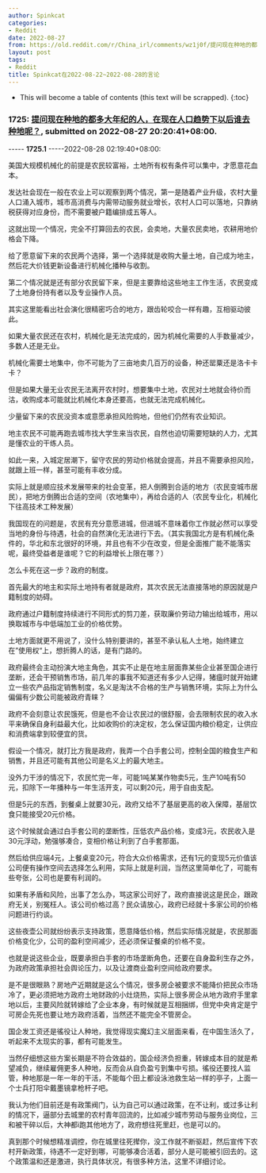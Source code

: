 ```yaml
---
author: Spinkcat
categories:
- Reddit
date: 2022-08-27
from: https://old.reddit.com/r/China_irl/comments/wz1j0f/提问现在种地的都多大年纪的人在现在人口趋势下以后谁去种地呢/
layout: post
tags:
- Reddit
title: Spinkcat在2022-08-22~2022-08-28的言论
---
```


* This will become a table of contents (this text will be scrapped).
{:toc}

### 1725: [提问现在种地的都多大年纪的人，在现在人口趋势下以后谁去种地呢？](https://old.reddit.com/r/China_irl/comments/wz1j0f/提问现在种地的都多大年纪的人在现在人口趋势下以后谁去种地呢/), submitted on 2022-08-27 20:20:41+08:00.

----- __1725.1__ -----2022-08-28 02:19:40+08:00:

美国大规模机械化的前提是农民较富裕，土地所有权有条件可以集中，才愿意花血本。

发达社会现在一般在农业上可以观察到两个情况，第一是随着产业升级，农村大量人口涌入城市，城市高消费与内需带动服务就业增长，农村人口可以落地，只靠纳税获得对应身份，而不需要被户籍编排成五等人。

这就出现一个情况，完全不打算回去的农民，会卖地，大量农民卖地，农耕用地价格会下降。

给了愿意留下来的农民两个选择，第一个选择就是收购大量土地，自己成为地主，然后花大价钱更新设备进行机械化播种与收割。

第二个情况就是还有部分农民留下来，但是主要靠给这些地主工作生活，农民变成了土地身份持有者以及专业操作人员。

其实这里能看出社会演化很精密巧合的地方，跟齿轮咬合一样有趣，互相驱动彼此。

如果大量农民还在农村，机械化是无法完成的，因为机械化需要的人手数量减少，多数人还是无业。

机械化需要土地集中，你不可能为了三亩地卖几百万的设备，种还罂粟还是洛卡卡卡？

但是如果大量无业农民无法离开农村时，想要集中土地，农民对土地就会待价而沽，收购成本可能就比机械化本身还要高，也就无法完成机械化。

少量留下来的农民没资本或意愿承担风险购地，但他们仍然有农业知识。

地主农民不可能再跑去城市找大学生来当农民，自然也迫切需要短缺的人力，尤其是懂农业的干练人员。

如此一来，入城定居潮下，留守农民的劳动价格就会提高，并且不需要承担风险，就跟上班一样，甚至可能有丰收分成。

实际上就是顺应技术发展带来的社会变革，把人倒腾到合适的地方（农民变城市居民），把地方倒腾出合适的空间（农地集中），再给合适的人（农民专业化，机械化下往高技术工种发展）

我国现在的问题是，农民有充分意愿进城，但进城不意味着你工作就必然可以享受当地的身份与待遇，社会的自然演化无法进行下去。（其实我国北方是有机械化条件的，华北和东北很好的环境，并且也有不少在改变，但是全面推广能不能落实呢，最终受益者是谁呢？它的利益增长上限在哪？）

怎么卡死在这一步？政府的制度。

首先最大的地主和实际土地持有者就是政府，其次农民无法直接落地的原因就是户籍制度的妨碍。

政府通过户籍制度持续进行不同形式的剪刀差，获取廉价劳动力输出给城市，用以换取城市与中低端加工业的价格优势。

土地方面就更不用说了，没什么特别要讲的，甚至不承认私人土地，始终建立在”使用权“上，想折腾人的话，是有门路的。

政府最终会主动扮演大地主角色，其实不止是在地主层面靠某些企业甚至国企进行垄断，还会干预销售市场，前几年的事我不知道还有多少人记得，猪瘟时就开始建立一些农产品指定销售制度，名义是淘汰不合格的生产与销售环境，实际上为什么偏偏有少数公司能被政府青睐？

政府不会刻意让农民饿死，但是也不会让农民过的很舒服，会去限制农民的收入水平来确保自身利益最大化，比如收购价的决定权，怎么保证国内粮价稳定，让供应和消费端拿到较便宜的货。

假设一个情况，就打比方我是政府，我弄一个白手套公司，控制全国的粮食生产和销售，并且还可能有其他公司是名义上的最大地主。

没外力干涉的情况下，农民忙完一年，可能1吨某某作物卖5元，生产10吨有50元，扣除下一年播种与一年生活开支，可以剩20元，用于自由支配。

但是5元的东西，到餐桌上就要30元，政府又给不了基层更高的收入保障，基层饮食只能接受20元价格。

这个时候就会通过白手套公司的垄断性，压低农产品价格，变成3元，农民收入是30元浮动，勉强够凑合，变相价格让利到了白手套那面。

然后给供应端4元，上餐桌变20元，符合大众价格需求，还有1元的变现5元价值该公司便有操作空间去选择怎么利用，实际上就是利润，当然这里简单化了，可能有些夸张，公司也是要有利润的。

如果有矛盾和风险，出事了怎么办，骂这家公司好了，政府直接说这是民企，跟政府无关，别冤枉人。该公司价格过高？民众请放心，政府已经就十多家公司的价格问题进行约谈。

这些夜壶公司就纷纷表示支持政策，愿意降低价格，然后实际情况就是，农民那面价格变化少，公司的盈利空间减少，还必须保证餐桌的价格不变。

也就是说这些企业，既要承担白手套的市场垄断角色，还要在自身盈利生存之外，为政府政策承担社会舆论压力，以及让渡商业盈利空间给政府要求。

是不是很眼熟？房地产近期就是这么个情况，很多房企被要求不能降价把民众市场冷了，更必须把地方政府土地财政的小灶烧热，实际上很多房企从地方政府手里拿地以后，主要风险就转嫁给了企业本身，有时候就是互相捆绑，但党中央肯定是宁可房企先死也要让地方政府活着，当然还不能完全不管房企。

国企发工资还是徭役让人种地，我觉得现实魔幻主义层面来看，在中国生活久了，听起来不太现实的事，都有可能发生。

当然仔细想这些方案长期是不符合效益的，国企经济负担重，转嫁成本目的就是希望减负，继续雇佣更多人种地，反而会从自负盈亏到集中亏损。徭役还要找人监管，种地那是一年一年的干活，不能每个田上都设泳池救生站一样的亭子，上面一个士兵打阳伞戴墨镜拿枪杆子吧。

我认为他们目前还是有政策阀门，认为自己可以通过政策，在不让利，或过多让利的情况下，逼部分去城里的农村青年回流的，比如减少城市劳动与服务业岗位，三和被干碎以后，大神都i跑其他地方了，政府想往死里赶，也是可以的。

真到那个时候想精准调控，你在城里往死撵你，没工作就不断驱赶，然后宣传下农村开新政策，待遇不一定好到哪，可能够凑合活着，部分人是可能被引回去的。这个政策温和还是激进，执行具体状况，有很多种方法，这里不详细讨论。

